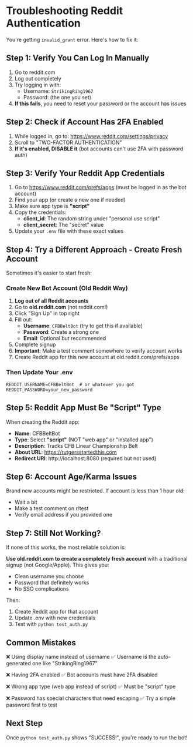 # Troubleshooting Reddit Authentication

You're getting `invalid_grant` error. Here's how to fix it:

## Step 1: Verify You Can Log In Manually

1. Go to reddit.com
2. Log out completely
3. Try logging in with:
   - Username: `StrikingRing1967`
   - Password: (the one you set)
4. **If this fails**, you need to reset your password or the account has issues

## Step 2: Check if Account Has 2FA Enabled

1. While logged in, go to: https://www.reddit.com/settings/privacy
2. Scroll to "TWO-FACTOR AUTHENTICATION"
3. **If it's enabled, DISABLE it** (bot accounts can't use 2FA with password auth)

## Step 3: Verify Your Reddit App Credentials

1. Go to https://www.reddit.com/prefs/apps (must be logged in as the bot account)
2. Find your app (or create a new one if needed)
3. Make sure app type is **"script"**
4. Copy the credentials:
   - **client_id**: The random string under "personal use script"
   - **client_secret**: The "secret" value
5. Update your `.env` file with these exact values

## Step 4: Try a Different Approach - Create Fresh Account

Sometimes it's easier to start fresh:

### Create New Bot Account (Old Reddit Way)

1. **Log out of all Reddit accounts**
2. Go to **old.reddit.com** (not reddit.com!)
3. Click "Sign Up" in top right
4. Fill out:
   - **Username**: `CFBBeltBot` (try to get this if available)
   - **Password**: Create a strong one
   - **Email**: Optional but recommended
5. Complete signup
6. **Important**: Make a test comment somewhere to verify account works
7. Create Reddit app for this new account at old.reddit.com/prefs/apps

### Then Update Your .env
```
REDDIT_USERNAME=CFBBeltBot  # or whatever you got
REDDIT_PASSWORD=your_new_password
```

## Step 5: Reddit App Must Be "Script" Type

When creating the Reddit app:
- **Name**: CFBBeltBot
- **Type**: Select **"script"** (NOT "web app" or "installed app")
- **Description**: Tracks CFB Linear Championship Belt
- **About URL**: https://rutgersstartedthis.com
- **Redirect URI**: http://localhost:8080 (required but not used)

## Step 6: Account Age/Karma Issues

Brand new accounts might be restricted. If account is less than 1 hour old:
- Wait a bit
- Make a test comment on r/test
- Verify email address if you provided one

## Step 7: Still Not Working?

If none of this works, the most reliable solution is:

**Use old.reddit.com to create a completely fresh account** with a traditional signup (not Google/Apple). This gives you:
- Clean username you choose
- Password that definitely works
- No SSO complications

Then:
1. Create Reddit app for that account
2. Update .env with new credentials
3. Test with `python test_auth.py`

## Common Mistakes

❌ Using display name instead of username
✅ Username is the auto-generated one like "StrikingRing1967"

❌ Having 2FA enabled
✅ Bot accounts must have 2FA disabled

❌ Wrong app type (web app instead of script)
✅ Must be "script" type

❌ Password has special characters that need escaping
✅ Try a simple password first to test

## Next Step

Once `python test_auth.py` shows "SUCCESS!", you're ready to run the bot!
